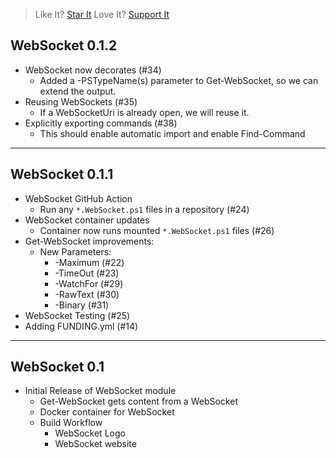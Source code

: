 > Like It? [Star It](https://github.com/PowerShellWeb/WebSocket)
> Love It? [Support It](https://github.com/sponsors/StartAutomating)

## WebSocket 0.1.2

* WebSocket now decorates (#34)
  * Added a -PSTypeName(s) parameter to Get-WebSocket, so we can extend the output.
* Reusing WebSockets (#35)
  * If a WebSocketUri is already open, we will reuse it.
* Explicitly exporting commands (#38)
  * This should enable automatic import and enable Find-Command

---

## WebSocket 0.1.1

* WebSocket GitHub Action
  * Run any `*.WebSocket.ps1` files in a repository (#24)
* WebSocket container updates
  * Container now runs mounted `*.WebSocket.ps1` files (#26)
* Get-WebSocket improvements:
  * New Parameters:
    * -Maximum (#22)
    * -TimeOut (#23)
    * -WatchFor (#29)
    * -RawText (#30)
    * -Binary (#31)
* WebSocket Testing (#25)
* Adding FUNDING.yml (#14)

---
  
## WebSocket 0.1

* Initial Release of WebSocket module
  * Get-WebSocket gets content from a WebSocket
  * Docker container for WebSocket
  * Build Workflow
    * WebSocket Logo
    * WebSocket website
